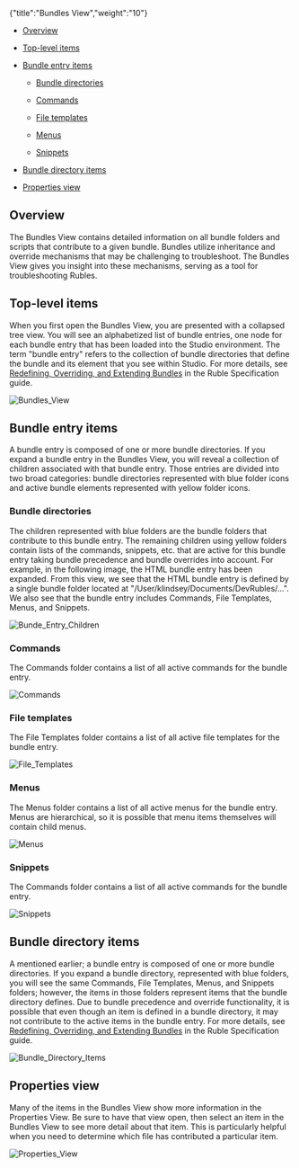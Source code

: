 {"title":"Bundles View","weight":"10"}

* [Overview](#Overview)

* [Top-level items](#Top-levelitems)

* [Bundle entry items](#Bundleentryitems)

  * [Bundle directories](#Bundledirectories)

  * [Commands](#Commands)

  * [File templates](#Filetemplates)

  * [Menus](#Menus)

  * [Snippets](#Snippets)

* [Bundle directory items](#Bundledirectoryitems)

* [Properties view](#Propertiesview)


## Overview

The Bundles View contains detailed information on all bundle folders and scripts that contribute to a given bundle. Bundles utilize inheritance and override mechanisms that may be challenging to troubleshoot. The Bundles View gives you insight into these mechanisms, serving as a tool for troubleshooting Rubles.

## Top-level items

When you first open the Bundles View, you are presented with a collapsed tree view. You will see an alphabetized list of bundle entries, one node for each bundle entry that has been loaded into the Studio environment. The term "bundle entry" refers to the collection of bundle directories that define the bundle and its element that you see within Studio. For more details, see [Redefining, Overriding, and Extending Bundles](/docs/appc/Axway_Appcelerator_Studio/Axway_Appcelerator_Studio_Guide/Customizing_Studio/Rubles/Ruble_Specification/#Redefining,Overriding,andExtendingBundles) in the Ruble Specification guide.

![Bundles_View](/Images/appc/download/attachments/30083240/Bundles_View.png)

## Bundle entry items

A bundle entry is composed of one or more bundle directories. If you expand a bundle entry in the Bundles View, you will reveal a collection of children associated with that bundle entry. Those entries are divided into two broad categories: bundle directories represented with blue folder icons and active bundle elements represented with yellow folder icons.

### Bundle directories

The children represented with blue folders are the bundle folders that contribute to this bundle entry. The remaining children using yellow folders contain lists of the commands, snippets, etc. that are active for this bundle entry taking bundle precedence and bundle overrides into account. For example, in the following image, the HTML bundle entry has been expanded. From this view, we see that the HTML bundle entry is defined by a single bundle folder located at "/User/klindsey/Documents/DevRubles/...". We also see that the bundle entry includes Commands, File Templates, Menus, and Snippets.

![Bunde_Entry_Children](/Images/appc/download/attachments/30083240/Bunde_Entry_Children.png)

### Commands

The Commands folder contains a list of all active commands for the bundle entry.

![Commands](/Images/appc/download/attachments/30083240/Commands.png)

### File templates

The File Templates folder contains a list of all active file templates for the bundle entry.

![File_Templates](/Images/appc/download/attachments/30083240/File_Templates.png)

### Menus

The Menus folder contains a list of all active menus for the bundle entry. Menus are hierarchical, so it is possible that menu items themselves will contain child menus.

![Menus](/Images/appc/download/attachments/30083240/Menus.png)

### Snippets

The Commands folder contains a list of all active commands for the bundle entry.

![Snippets](/Images/appc/download/attachments/30083240/Snippets.png)

## Bundle directory items

A mentioned earlier; a bundle entry is composed of one or more bundle directories. If you expand a bundle directory, represented with blue folders, you will see the same Commands, File Templates, Menus, and Snippets folders; however, the items in those folders represent items that the bundle directory defines. Due to bundle precedence and override functionality, it is possible that even though an item is defined in a bundle directory, it may not contribute to the active items in the bundle entry. For more details, see [Redefining, Overriding, and Extending Bundles](/docs/appc/Axway_Appcelerator_Studio/Axway_Appcelerator_Studio_Guide/Customizing_Studio/Rubles/Ruble_Specification/#Redefining,Overriding,andExtendingBundles) in the Ruble Specification guide.

![Bundle_Directory_Items](/Images/appc/download/attachments/30083240/Bundle_Directory_Items.png)

## Properties view

Many of the items in the Bundles View show more information in the Properties View. Be sure to have that view open, then select an item in the Bundles View to see more detail about that item. This is particularly helpful when you need to determine which file has contributed a particular item.

![Properties_View](/Images/appc/download/attachments/30083240/Properties_View.png)
